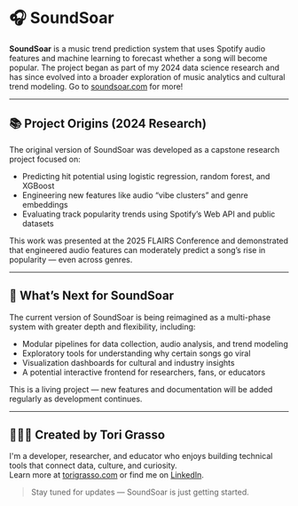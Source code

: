 # 🎧 SoundSoar

**SoundSoar** is a music trend prediction system that uses Spotify audio features and machine learning to forecast whether a song will become popular. The project began as part of my 2024 data science research and has since evolved into a broader exploration of music analytics and cultural trend modeling. Go to [soundsoar.com](https://soundsoar.com)  for more!

---

## 📚 Project Origins (2024 Research)

The original version of SoundSoar was developed as a capstone research project focused on:
- Predicting hit potential using logistic regression, random forest, and XGBoost
- Engineering new features like audio “vibe clusters” and genre embeddings
- Evaluating track popularity trends using Spotify’s Web API and public datasets

This work was presented at the 2025 FLAIRS Conference and demonstrated that engineered audio features can moderately predict a song’s rise in popularity — even across genres.

---

## 🔮 What’s Next for SoundSoar

The current version of SoundSoar is being reimagined as a multi-phase system with greater depth and flexibility, including:
- Modular pipelines for data collection, audio analysis, and trend modeling
- Exploratory tools for understanding why certain songs go viral
- Visualization dashboards for cultural and industry insights
- A potential interactive frontend for researchers, fans, or educators

This is a living project — new features and documentation will be added regularly as development continues.

---

## 👩🏼‍💻 Created by Tori Grasso

I'm a developer, researcher, and educator who enjoys building technical tools that connect data, culture, and curiosity.  
Learn more at [torigrasso.com](https://torigrasso.com) or find me on [LinkedIn](https://linkedin.com/in/victoria-tori-grasso).

> Stay tuned for updates — SoundSoar is just getting started.
